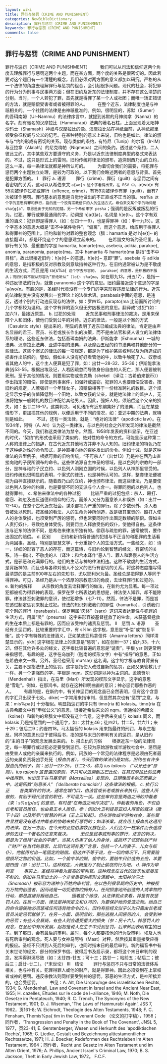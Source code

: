 ```yaml
---
layout: wiki
title: 罪行与惩罚（CRIME AND PUNISHMENT）
categories: NewBibleDictionary
description: 罪行与惩罚（CRIME AND PUNISHMENT）
keywords: 罪行与惩罚（CRIME AND PUNISHMENT）
comments: false
---
```


## 罪行与惩罚（CRIME AND PUNISHMENT）



罪行与惩罚（CRIME AND PUNISHMENT）
　　我们可以从司法和信仰这两个角度去理解罪行与惩罚这两个主题，而在某方面，两个度的关系是很密切的。因此若要对这个题目有一个清楚的概念，我们必须对两方面的意义都加以研究。严格的从一个法律的角度去理解罪行与惩罚的组合，会引起很多问题。现代的社会，将犯罪的行为分为刑事与民事两方面；但在旧约及近东的法律制度，并不存在这么清楚的分别。当时，一个人若犯了罪，首先就是得罪了某一个人或社团；而唯一矫正错误的方法，就是赔偿受害者或者被得罪的人。
　　在整个近东，法律制度也是与神祇相关的。一个社团的法律是由神祇批准的。例如，很明显的，苏默（Sumer）的吾珥南姆（Ur-Nammu）的法律序言中，就提到苏默的月神纳拿（Nanna）的名字。刻有驰名的汉摩拉比（Hammurapi）法典的著名石柱，上面呈现着太阳神沙玛士（Shamash）神祇与汉摩拉比的像。汉摩拉比站在神祇面前，从神祇那里领受象征权威与公义的记号。在某种特别的意义上来说，旧约也是如此。律法的颁布与*约的形成有密切的关系。现存类似的条约，有特尼（Tunip）的尔音（Ir-IM）与亚拉拿（Alalah\）的尼克梅帕（Niqmepa）之间的条约。透过这个条约，二人彼此立约，其中某些双方要遵守的义务，乃是以近东法律制度典型的格式来表达的。不过，这只是形式上的雷同。旧约传统将律法的颁布，追溯到西乃山的立约，这么一来，每一条律法就都是神所认可的。
　　为着切合我们的需要，将犯罪与惩罚两个主题独立处理，是较为可取的。以下我们会略述两者的意思与背景。首先是犯罪方面的。
Ⅰ　罪行
a. 语源
　　罪行（crime）、罪衍（guilt）与惩罚之间有着密切的关系，这可以从希伯来文 `a{wo{n 这个字看得出来。在 RSV 中，`a{wo{n 有55次被译作过犯或罪行（offence, crime），有159次被译作有罪（guilt），而有7次被译作惩罚。罪行基本的意思是自觉地做出的不正直或不正当的事。res%a` 这个字的意思有罪和罪行，指的是一个没有宗教信仰的人的生活方式。希伯来文某个字的动词是 s%a{g{a^，意思是出于无知的犯错。另一个希伯来字 pes%a`；强调的是反叛或叛乱的行为。过犯、罪行或罪最通用的字，动词是 h]a{t]a{，名词是 h]e{t~。这个字有双重的涵义：犯罪即是得罪人（如：创四十一9），也是得罪神（如：申十九15）。这个字基本的意思大概是“击不中某件物件”，“偏离”，而这个意思，给应用于得罪人和得罪神的范围上。旧约和新约对罪的整套观念（腊：hamartia 是对 h]e{t]~ 的直接翻译），都是环绕这个字的意思建立起来的。
　　在希腊文的新约圣经里，与罪行有关的、最重要的字是 hamartia, hamarte{ma, asebeia, adikia, parakoe{, anomia, paranomia, parapto{ma。其中 hamartia 与 hamarte{ma 是指“击不中目标”，故此很接近旧约：h]e{t]~ 的意思。h]e{t]~ 意即“罪”。asebeia 与 adikia 的意思，是指积极的反对宗教及刻意敌挡神这种行为，在旧约通常被认为是不敬虔的生活方式，而且是用 ra{s%a{` 这个字去形容的。 parakoe{ 的意思，是积极的不服从；而旧约将不服从形容为“拒绝听从”（lo{~ s%a{ma`，如在耶九13，卅五17），是指一种违反律法的行为，就像 paranomia 这个字的意思。旧约最接近这个意思的字是 `a{wo{n。有趣的是，圣经时代竟没有一个专门的字来形容违反法律的行为。近东的法律制度并没有发展出一套理论上的法律术语。parabasis字面的意思，是违反，透过个别的行动违反现存的法律，如：罗四15。parapto{ma 比前面所讨论的几个字都较为温和。这个字有罪的涵义但无穷凶极恶的意思。翻译成“过犯”(如：加六1)，最接近原意。
b. 过犯的处理
　　近东民事和刑事律法的裁决，是用来保障个人和团体，使他们受到公平的对待。近东的律法，一般是以个案的方式（Casuistic style）提出来的，明显的表明了近东已编成法典的律法，肯定是由声名显赫的君王、官员、长老或族长作出的决策，而不是由法官和贤人设立的法律体系的理论。这些近东律法，包括吾珥南姆的法典、伊斯能拿（Eshnunna）一城的法典、汉摩拉比法典、亚述中期的法典，以及摩西五经的约书法典和其他部分的一些律法。这些个案式的律法的每一项规定，都是为了维护某些权利以及为所造成的损害作出赔偿的。譬如，假如主人没有好好看管他的牛，以致牛触死了人、奴隶或者其他人的牛，这个主人便算是犯了罪，如：出廿一28-32、35-36；伊斯能拿法典§§53-55。根据出埃及记，人若因疏忽而导致身份自由的人死亡，那人便要被判死刑。至于其他的情况，则要用实物或舍克勒（shekel 〔译注：古希伯来银币〕）作出指定的赔偿。即使是刑事案件，如强奸或盗窃，犯罪的人也要赔偿受害者。按旧约的规定，人若强奸一个年轻女子，须赔偿相等于一份标准聘礼的数目。这个规定显示女子的价值降低到一个田地，以致女孩的父亲，就是她法律上的监护人，无法将她按一般聘礼的数目许配给其他男人。因此，强奸人的，须赔偿这个父亲的损失，如：出廿二16-17。这类判决，可见诸所有近东编集好了的法典，而且在某些情形下，更加插其他的规例，以便适用于不同的情况，如：亚述中期的法典，就特别是如此。
　　不过，还有一类法律，就是：“绝对的法律”（apodictic law）。在1934年，阿特（A. Alt）认为这一类律法，与以色列社会之外所发现的律法是截然不同的。今天，我们称这类律法为禁令。然而，1958年发表的资料显示，在亚述的时代，“契约”的形式也采用了类似的、绝对性的命令的方式，可能显示这种第二人称的法律上的措辞，在古代近东其他地方并非不为人知的。旧约律法的特色乃在于这种绝对性的命令形式，是神直接向祂的百姓发出的命令。例如十诫，就是这种律法的典型例子。根据可靠的旧约传统，“不可杀人”（出廿13）乃是神在西乃山直接向祂的子民所颁布的命令。这些律法源自主神圣的领域，是以色列的宗教的一部分，是神与祂的子民立约、以色列人刚刚立国的时候，以色列人从神那里领受的。旧约传统也很明显的表明，个案式的律法，也是神所认可的。这样，整套律法便被视为由神直接默示的。随着西乃山的立约，神也颁布律法，而这些律法，乃是要使以色列人受神的约束，也是要使不同的支派与个人合一。得罪同胞的以色列人，也就得罪神。
c. 希伯来律法中的各种过犯
　　比较严重的过犯包括：杀人、殴打、偷窃、疏忽及违反道德和信仰的行为。而杀人又分为蓄意杀人和误杀（如：出廿一12-14）。在整个古代近东社会，谋杀都视为严重的罪行。除了少数例外，杀人者皆被处以死刑。按圣经的看法，人的生命为神所创造，故是极其宝贵的。殴打人使人的身体受损，也须受到严厉的惩罚，但也常要同时作出固定数额的赔偿。假如主人责打奴仆，导致他身体受伤，则要罚主人释放受伤的奴仆，使他得自由。这条律法与近东的法律不同，是希伯来律法所独有的。偷窃与疏忽的罪，通常被罚，要作出固定的赔偿。
d. 区别
　　旧约和新约将普通的犯错与不正当的和犯罪的生活看为两回事。圣经，特别是智慧文学，十分重视个人的生活方式。一些经文，如：诗一，详细的形容了恶人的存在，而这篇诗，与旧约论到智慧的经文，有密切的关系。诗一指出，不敬虔的人〔译注：和合本译作“恶人”〕、罪人和亵慢人的生活方式，是邪恶和充满罪行的。他们的生活与神的律法相违。这种不敬虔的生活方式，是背叛神的，而且也与各种对他人不公义的恶行有密切的关系。将这种态度描写得最清楚的是主前600年左右的先知书，尤以耶利米为最。圣经总是把得罪人等同于得罪神。可见，圣经乃是从一个浓厚的宗教意识的角度，去诠释罪行和过犯的。
e. 新约的解释
　　从宗教的角度去诠释罪行的做法，在新约尤为显著。每一项过犯都被视为得罪神的表现。保罗在罗七所表达的思想是，律法使人知罪，却不能除罪。律法甚至刺激罪的意识，使过犯增多（七7-11）。然而，律法不是罪，而是旨在透过制定惩罚来制止过犯。律法的知识刺激我们的罪性（hamartia），引诱我们犯个别的罪行（parabasis）。保罗用属“肉体”（sarx）这词来表达罪性与犯罪的生活方式，用属“灵”（pneuma）这字来形容被基督拯救了的生命。未获基督拯救的生在本质上都是有罪的，因而应该受神的谴责及惩罚。
Ⅱ　惩罚
a. 语源
　　圣经有关惩罚的、比较重要的字汇中，有 s%lm 这字根，意思是“补偿”或“恢复平衡”。这个字有特殊的法律涵义，正如某些亚玛拿信件（Amarna letters）同样清楚显示的。ykh[ 这字根在法律上的含意是“惩罚”，如在创卅一37；伯九33，十六21，但在其他许多处的经文，这字根比较普遍的意思是“谴责”。字根 ysr 则更常用来指惩罚。有趣的是，这字在乌加列（迦南的楔形文字）中有“指导”的意思，正如在希伯来文一样。另外，圣经也采用 mu^sa{r 这名词。这字的字根与教育背景有关，主要不是指法律上的惩罚。这字是指使人改过自新的惩罚，正如父亲管教儿子一样。另一个更强烈的字，字根是 nqm。这动词是以神为主词的。孟德贺尔（Mendenhall）指出，在马里（Mari）所发现的楔形文字显示，这字的意思是“雪耻”。例如，在那鸿书，就存在这种辩明曲直的意识；神必惩罚那些作恶的人。
　　有趣的是，在新约中，有关神惩罚的观念虽已全然表明，但有这个含意的字汇只出现于七处。dike{ 一字常用来指审判，但显然其次也有“惩罚”之意，与来：mis%pa{t] 十分相似。明显指惩罚的字只有 timo{ria 和 kolasis。timo{ria 在古典希腊文中有“申张公义”的意思，很接近希伯来文的 nqm。但通俗的希腊文（koine{）和新约的希腊文中都没有这个含意。这字后来变成与 kolasis 同义，而 kolasis 乃是指惩罚的一个通用字，如：太廿五46；徒四21，廿二5，廿六11；来十29；彼后二9；约壹四18。马太福音的 kolasis 用来指最终的刑罚，与永生相反。同样的意思也见于彼得后书，指的是与末日的审判有关的惩罚，是从旧约的“主的日子”的观念发展出来的。
b. 报血仇的习俗
　　根据近东一般的法律规定，每一项罪行或过犯必定要受到惩罚。在较为原始游牧或半游牧社会中，惩罚是由受害人或他的亲属来执行的。例如，闪族的一个常见的法律程序是必须由死者最近的亲属负责将凶手处死（*报血仇者）。今天回教的律法仍是如此。旧约也有许多报血仇的例子，如：出廿一23-25，廿二2-3，称为 ius talionis （“以牙还牙”原则）。ius talionis 这普遍的原则，不只可以追溯到古巴比伦，在其汉摩拉比的法典中找得到，也出现于在马塞里斯（Marseilles）发现的、日期晚很多的还愿匾之中。这是回教“刻意杀人”（'deliberate homicide'）这条律法的根据。
c. 执行公正
　　各类案件的判决，通常在城门口，由法官或长老或族长来执行。这些人所做的，有别于现代法官的职任，不可混为一谈。这些审判官是两造之间的仲裁者（来：s%a{p{at] 的意思，有时是“在两造之间作决定”）。仲裁者的角色，不仅由长老和官员担任，也由君王本人担任。参：例如大卫判提哥亚妇人得直的裁决（撒下十四）以及所罗门智慧的判决（王上三16起）。但在游牧或半游牧社会，某些案件显然是没有透过仲裁者的协助来执行惩罚的；如谋杀案，就会用上报血仇这通用的法律。在另一方面，在今天的亚拉伯游牧民族社会，人们会为一桩案件而长途跋涉的去找一个著名的法官来裁决。
　　无论是民事或刑事的罪行，法官的判决，都是为了维持“社会的平衡”。当某人伤害了他人的身体，或损坏了邻居的财产时（“财产”在当代的意思，比现代这词有更广含意，包括一个人的妻子、儿女与奴仆），他就得付出一笔固定的赔偿。但这并不等于说，在一切的情况下，只需要赔偿损坏之物的价值。比如，一个偷牛羊的贼，偷牛的，要赔牛只价值的五倍，羊要赔四倍（参：出廿二1）。这种规定，大概是为了制止偷窃的行为吧。
d. 神作为审判官
　　事实上，圣经将神看为最高的审判官。这种观念在古代的近东也是屡见不鲜的。例如在马里出土的一个非常重要的楔形文泥版中，太阳神沙马士（Shamash）被形容为诸神与百姓的审判官。在以色列很早期的历史中，神被视为万物的创造者，因而祂是一切受造物的拥有人。任何损害祂所创造的人或事物的行动，都是直接背叛祂自己。
　　因着这个缘故，从法律观点来看，神是有权惩罚人的。在另一方面，律法是神所定立和认可的，为要保护祂的受造之物。祂自己的命令逼使祂必须惩戒任何违背祂命令的人。旧约有些经文似乎认为只需由长老或官员决定惩罚就够了。在另一方面，很明显的，那些逃脱人间惩罚的人，会受到神的惩罚；有些人会暴毙，有些人则会遭受重大的损失（参：民十六）。神惩罚人的观念，在圣经中有所发展，起初是说人在生平中受到惩罚，后来转而表明有*主的日子。到了那日，会有最后的审判。届时，每个人都要按他的行为受审判。埃及人也有死后审判的观念。死人要与女神马阿特（Maat）对秤，然后按其重量接受应得的报应。圣经不只讲到人死后的审判，也同时指末日的最后审判。新约福音书中有关末世论的经文、部分的保罗书信、彼得后书及启示录，都将这个末日审判的观念，发挥得淋漓尽致（如：太廿四-廿五；可十三；路廿一；帖前五；帖后二；彼后三；启廿-廿二）。（*末世论）
Ⅲ　结论
　　罪行与惩罚不只与日常的法律体系相关，也与神有关。犯罪得罪人或他的财产，就是得罪神。因此必须受到在上掌权者或神的惩罚。违反宗教法则同样要受到神的惩罚。邪恶的生活方式，是神所摈弃的，也会受惩罚。
　　书见：A. Alt, Die Urspru/nge des israelitischen Rechts, 1934; G. Mendenhall, Law and Covenant in Israel and the Ancient
Near East, 1955; H. cazelles, E!tudes
sur le code de l~alliance, 1946; M. Noth, Die Gesetze im
Pentateuch, 1940; R. C. Trench, The
Synonyms of the New Testament, 1901; D. J. Wiseman, 'The Laws of Hammurabi
Again', JSS 7, 1962，页161-8; W. Eichrodt, Theologie des Alten Testaments, 1948; F.
C. Fensham, Themis%pa{ tim in the Covenant Code （论文的打字稿），1958；同作者，'Transgression and Penalty
in the Book of The Covenant', JNSL 5,
1977，页23-41; E. Gerstenberger, Wesen und Herkunft des 'apodiktischen
Rechts', 1965; G. Liedke, Gestalt und
Bezeichnung alttestamentlicher Rechtssa/tze, 1971; H. J. Boecker, Redeformen des Rechtsleben im Alten
Testament, 1964；同作者，Recht und
Gesetz im Alten Testament und im Alten Orient, 1976; A. Phillips, Ancient Israel's Criminal Law, 1970; B.
S. Jackson, Theft in Early Jewish Law,
1972。
F.C.F.



